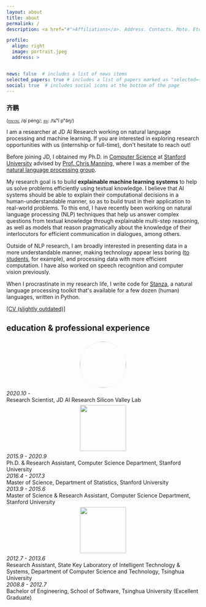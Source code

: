 ```yaml
---
layout: about
title: about
permalink: /
description: <a href="#">Affiliations</a>. Address. Contacts. Moto. Etc.

profile:
  align: right
  image: portrait.jpeg
  address: >


news: false  # includes a list of news items
selected_papers: true # includes a list of papers marked as "selected={true}"
social: true  # includes social icons at the bottom of the page
---
```


<h3 style='font-family: "Ma Shan Zheng", KaiTi, "楷体", KaiTi_GB2312, "楷体_GB2312", STKaiTi, "华文楷体", sans-serif;'>齐鹏</h3>
<span style="font-size:12px;text-transform:none;font-weight:400;line-height:12px">(<a href="https://en.wikipedia.org/wiki/Pinyin"><span style="font-variant:small-caps">pinyin:</span></a> /qí péng/; <a href="https://en.wikipedia.org/wiki/Help:IPA/Mandarin"><span style="font-variant:small-caps">ipa</span></a>: /tɕʰǐ pʰə̌ŋ/)</span>

I am a researcher at JD AI Research working on natural language processing and machine learning. If you are interested in exploring research opportunities with us (internship or full-time), don't hesitate to reach out!

Before joining JD, I obtained my Ph.D. in [Computer Science](http://cs.stanford.edu) at [Stanford University](http://www.stanford.edu) advised by [Prof. Chris Manning](https://nlp.stanford.edu/manning), where I was a member of the [natural language processing group](http://nlp.stanford.edu).

My research goal is to build **explainable machine learning systems** to help us solve problems efficiently using textual knowledge. I believe that AI systems should be able to explain their computational decisions in a human-understandable manner, so as to build trust in their application to real-world problems. To this end, I have recently been working on natural language processing (NLP) techniques that help us answer complex questions from textual knowledge through explainable multi-step reasoning, as well as models that reason pragmatically about the knowledge of their interlocutors for efficient communication in dialogues, among others.

Outside of NLP research, I am broadly interested in presenting data in a more understandable manner, making technology appear less boring ([to students](/blog/teaching-tech-without-dreary-deck), for example), and processing data with more efficient computation. I have also worked on speech recognition and computer vision previously.

When I procrastinate in my research life, I write code for [Stanza][stanza], a natural language processing toolkit that's available for a few dozen (human) languages, written in Python.

[[CV (slightly outdated)]](CV_Peng_Qi.pdf)

## education &amp; professional experience

<div class="container">
<div class="row">
  <div class="col-sm-3" style="text-align:center;padding-bottom:5px;padding-top:5px">
    <img src="{{ '/assets/img/jdai_logo.png' | relative_url }}" width="120px" style="border-radius:50%;border:1px solid #eee">
  </div>
  <div class="col-sm-9">
    <div class="row">
      <div class="col-sm-3" style="font-style:italic">
	   2020.10 -
      </div>
      <div class="col">
      Research Scientist, JD AI Research Silicon Valley Lab
      </div>
    </div>
  </div>
</div>
<div class="row">
  <div class="col-sm-3" style="text-align:center;padding-bottom:5px;padding-top:5px">
    <img src="{{ '/assets/img/stanford_logo.png' | relative_url }}" width="120px">
  </div>
  <div class="col-sm-9">
    <div class="row">
      <div class="col-sm-3" style="font-style:italic">
      2015.9 - 2020.9
      </div>
      <div class="col">
      Ph.D. &amp; Research Assistant, Computer Science Department, Stanford University
      </div>
    </div>
    <div class="row">
      <div class="col-sm-3" style="font-style:italic">
      2016.4 - 2017.3
      </div>
      <div class="col">
      Master of Science, Department of Statistics, Stanford University
      </div>
    </div>
    <div class="row">
      <div class="col-sm-3" style="font-style:italic">
      2013.9 - 2015.6
      </div>
      <div class="col">
      Master of Science &amp; Research Assistant, Computer Science Department, Stanford University
      </div>
    </div>
  </div>
</div>
<div class="row">
  <div class="col-sm-3" style="text-align:center;padding-bottom:5px;padding-top:5px">
    <img src="{{ '/assets/img/tsinghua_logo.png' | relative_url }}" width="120px">
  </div>
  <div class="col-sm-9">
    <div class="row">
      <div class="col-sm-3" style="font-style:italic">
      2012.7 - 2013.6
      </div>
      <div class="col">
      Research Assistant, State Key Laboratory of Intelligent Technology &amp; Systems, Department of Computer Science and Technology, Tsinghua University
      </div>
    </div>
    <div class="row">
      <div class="col-sm-3" style="font-style:italic">
      2008.8 - 2012.7
      </div>
      <div class="col">
      Bachelor of Engineering, School of Software, Tsinghua University (Excellent Graduate)
      </div>
    </div>
  </div>
</div>
</div>
<br/>

[cs224s]: http://cs224s.stanford.edu
[cs224s_hw3]: http://web.stanford.edu/class/cs224s/hw/hw3.html
[cs145]: http://cs145.stanford.edu
[cs145midtermreview]: /media/files/CS145MidtermReview_RelationalAlgebra.pdf
[cs145finalreview]: /media/files/CS_145_Final_Review_DatabaseSystems.pdf
[cs124]: http://cs124.stanford.edu
[cs224d]: http://cs224d.stanford.edu
[cs224dhw1]: http://cs224d.stanford.edu/assignment1/index.html
[stanza]: https://stanfordnlp.github.io/stanza
